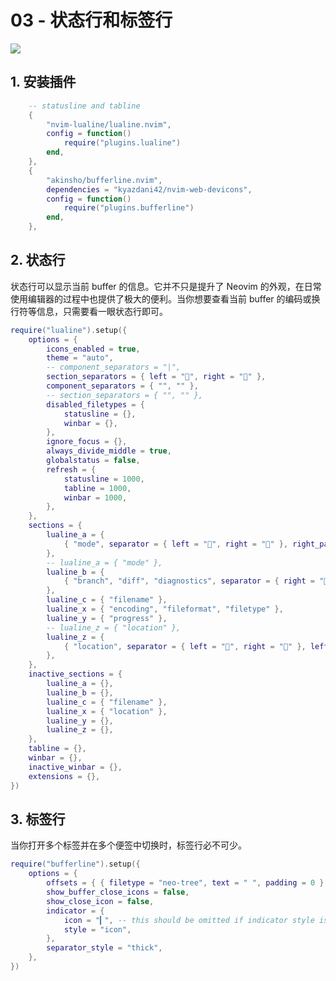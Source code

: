 # 03 - 状态行和标签行

![](https://pics-1324197765.cos.ap-shanghai.myqcloud.com/vim-statusline_and_lualine-1.png)

## 1. 安装插件

```lua title="plugins/init.lua"
    -- statusline and tabline
    {
        "nvim-lualine/lualine.nvim",
        config = function()
            require("plugins.lualine")
        end,
    },
    {
        "akinsho/bufferline.nvim",
        dependencies = "kyazdani42/nvim-web-devicons",
        config = function()
            require("plugins.bufferline")
        end,
    },
```

## 2. 状态行

状态行可以显示当前 buffer 的信息。它并不只是提升了 Neovim 的外观，在日常使用编辑器的过程中也提供了极大的便利。当你想要查看当前 buffer 的编码或换行符等信息，只需要看一眼状态行即可。

```lua title="plugins/lualine.lua"
require("lualine").setup({
    options = {
        icons_enabled = true,
        theme = "auto",
        -- component_separators = "|",
        section_separators = { left = "", right = "" },
        component_separators = { "", "" },
        -- section_separators = { "", "" },
        disabled_filetypes = {
            statusline = {},
            winbar = {},
        },
        ignore_focus = {},
        always_divide_middle = true,
        globalstatus = false,
        refresh = {
            statusline = 1000,
            tabline = 1000,
            winbar = 1000,
        },
    },
    sections = {
        lualine_a = {
            { "mode", separator = { left = "", right = "" }, right_padding = 2 },
        },
        -- lualine_a = { "mode" },
        lualine_b = {
            { "branch", "diff", "diagnostics", separator = { right = "" } },
        },
        lualine_c = { "filename" },
        lualine_x = { "encoding", "fileformat", "filetype" },
        lualine_y = { "progress" },
        -- lualine_z = { "location" },
        lualine_z = {
            { "location", separator = { left = "", right = "" }, left_padding = 2 },
        },
    },
    inactive_sections = {
        lualine_a = {},
        lualine_b = {},
        lualine_c = { "filename" },
        lualine_x = { "location" },
        lualine_y = {},
        lualine_z = {},
    },
    tabline = {},
    winbar = {},
    inactive_winbar = {},
    extensions = {},
})
```


## 3. 标签行

当你打开多个标签并在多个便签中切换时，标签行必不可少。

```lua title="plugins/bufferline.lua"
require("bufferline").setup({
    options = {
        offsets = { { filetype = "neo-tree", text = " ", padding = 0 } },
        show_buffer_close_icons = false,
        show_close_icon = false,
        indicator = {
            icon = "▎", -- this should be omitted if indicator style is not 'icon'
            style = "icon",
        },
        separator_style = "thick",
    },
})
```
